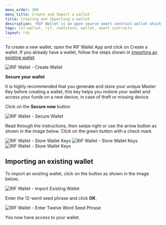 ```yaml
---
menu_order: 300
menu_title: Create and Import a wallet
title: Creating and Importing a wallet
description: 'RIF Wallet is an open source smart contract wallet which enables businesses to create and deploy fully customizable on-chain wallets'
tags: rif-wallet, rif, rootstock, wallet, smart contracts
layout: rsk
---
```


To create a new wallet, open the RIF Wallet App and click on Create a wallet. If you already have a wallet, follow the steps shown in [importing an existing wallet](/rif/wallet/user-guide/create-and-import#importing-an-existing-wallet).

<div class="image-container">
    <img src="/assets/img/rif-wallet/1-user-guide-rif-wallet.jpg"  title="RIF Wallet - Create Wallet"/>
</div>

**Secure your wallet**

It is highly recommended that you generate and store your unique Master Key before creating a wallet, this key helps you restore your wallet and access your funds on a new device, in case of theft or missing device.

Click on the **Secure now** button

<div class="image-container">
    <img src="/assets/img/rif-wallet/2-user-guide-secure-wallet.png"  title="RIF Wallet - Secure Wallet"/>
</div>

Read through the instructions, then swipe right or use the arrow button as shown in the image below. Click on the green button with a check mark.

<div class="image-container">
    <img src="/assets/img/rif-wallet/2a-user-guide-store-keys.png"  title="RIF Wallet - Store Wallet Keys"/>
    <img src="/assets/img/rif-wallet/2b-user-guide-store-keys-important.png"  title="RIF Wallet - Store Wallet Keys"/>
    <img src="/assets/img/rif-wallet/2c-user-guide-store-keys-get-started.png"  title="RIF Wallet - Store Wallet Keys"/>
</div>

## Importing an existing wallet

To import an existing wallet, click on the button as shown in the image below;

<div class="image-container">
    <img src="/assets/img/rif-wallet/4-user-guide-import-existing-wallet.jpg"  title="RIF Wallet - Import Existing Wallet"/>
</div>

Enter the 12-word seed phrase and click **OK**.

<div class="image-container">
    <img src="/assets/img/rif-wallet/4a-user-guide-enter-seed-phrase.jpg"  title="RIF Wallet - Enter Twelve Word Seed Phrase"/>
</div>

You now have access to your wallet.